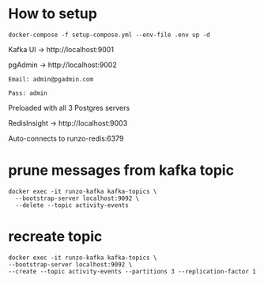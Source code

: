 # How to setup

```
docker-compose -f setup-compose.yml --env-file .env up -d
```

Kafka UI → http://localhost:9001

pgAdmin → http://localhost:9002

```
Email: admin@pgadmin.com

Pass: admin
```

Preloaded with all 3 Postgres servers

RedisInsight → http://localhost:9003

Auto-connects to runzo-redis:6379


# prune messages from kafka topic
```declarative
docker exec -it runzo-kafka kafka-topics \
  --bootstrap-server localhost:9092 \
  --delete --topic activity-events
```

# recreate topic
```declarative
docker exec -it runzo-kafka kafka-topics \
--bootstrap-server localhost:9092 \
--create --topic activity-events --partitions 3 --replication-factor 1
```